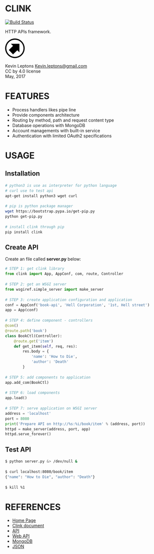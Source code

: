 # CLINK

[![Build Status](https://travis-ci.org/kevin-leptons/clink.svg?branch=master)](https://travis-ci.org/kevin-leptons/clink)

HTTP APIs framework.

![gwisp logo](asset/logo-64.png)

Kevin Leptons <Kevin.leptons@gmail.com> <br>
CC by 4.0 license <br>
May, 2017 <br>

# FEATURES

- Process handlers likes pipe line
- Provide components architecture
- Routing by method, path and request content type
- Database operations with MongoDB
- Account managements with built-in service
- Authentication with limited OAuth2 specifications

# USAGE

## Installation

```bash
# python3 is use as interpreter for python language
# curl use to test api
apt-get install python3 wget curl

# pip is python package manager
wget https://bootstrap.pypa.io/get-pip.py
python get-pip.py

# install clink through pip
pip install clink

```

## Create API

Create an file called **server.py** below:

```python
# STEP 1: get clink library
from clink import App, AppConf, com, route, Controller

# STEP 2: get an WSGI server
from wsgiref.simple_server import make_server

# STEP 3: create application configuration and application
conf = AppConf('book-api', 'Hell Corporation', '1st, Hell street')
app = App(conf)

# STEP 4: define component - controllers
@com()
@route.path('book')
class BookCtl(Controller):
    @route.get('item')
    def get_item(self, req, res):
        res.body = {
            'name': 'How to Die',
            'author': 'Death'
        }

# STEP 5: add components to application
app.add_com(BookCtl)

# STEP 6: load components
app.load()

# STEP 7: serve application on WSGI server
address = 'localhost'
port = 8080
print('Prepare API on http://%s:%i/book/item' % (address, port))
httpd = make_server(address, port, app)
httpd.serve_forever()
```

## Test API

```bash
$ python server.py &> /dev/null &

$ curl localhost:8080/book/item
{"name": "How to Die", "author": "Death"}

$ kill %1
```

# REFERENCES

- [Home Page](https://kevin-leptons.github.io/clink/)
- [Clink document](http://clink.readthedocs.io/en/latest/)
- [API](https://en.wikipedia.org/wiki/Application_programming_interface)
- [Web API](https://en.wikipedia.org/wiki/Web_API)
- [MongoDB](https://en.wikipedia.org/wiki/MongoDB)
- [JSON](https://en.wikipedia.org/wiki/JSON)
